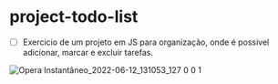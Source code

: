 # project-todo-list
- [ ] Exercicio de um projeto em JS para organização, onde é possivel adicionar, marcar e excluir tarefas.



![Opera Instantâneo_2022-06-12_131053_127 0 0 1](https://user-images.githubusercontent.com/104230562/173243621-1b3fdd01-d249-480c-a9fa-fdaeccacec1e.png)

